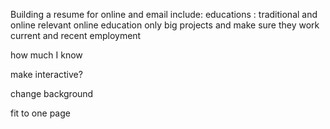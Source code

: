 Building a resume for online and email
include:
educations : traditional and online 
relevant online education only
big projects and make sure they work
current and recent employment

how much I know

make interactive?

change background

fit to one page